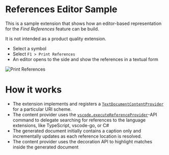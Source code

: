 # References Editor Sample

This is a sample extension that shows how an editor-based representation for the _Find References_ feature can be build.

It is not intended as a product quality extension.


- Select a symbol
- Select `F1 > Print References`
- An editor opens to the side and show the references in a textual form

![Print References](https://raw.githubusercontent.com/Microsoft/vscode-extension-samples/master/contentprovider-sample/preview.gif)

# How it works

- The extension implements and registers a [`TextDocumentContentProvider`](http://code.visualstudio.com/docs/extensionAPI/vscode-api#TextDocumentContentProvider) for a particular URI scheme.
- The content provider uses the [`vscode.executeReferenceProvider`](http://code.visualstudio.com/docs/extensionAPI/vscode-api-commands)-API command to delegate searching for references to the language extensions, like TypeScript, vscode-go, or C#
- The generated document initially contains a caption only and incrementally updates as each reference location is resolved.
- The content provider uses the decoration API to highlight matches inside the generated document



